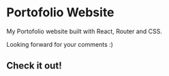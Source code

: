 # Portofolio Website

My Portofolio website built with React, Router and CSS. 

Looking forward for your comments :)

## Check it out!
